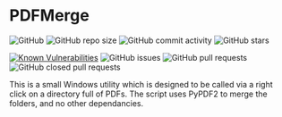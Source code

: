 # PDFMerge

![GitHub](https://img.shields.io/github/license/adamrees89/PDFMerge.svg)
![GitHub repo size](https://img.shields.io/github/repo-size/adamrees89/PDFMerge.svg)
![GitHub commit activity](https://img.shields.io/github/commit-activity/w/adamrees89/PDFMerge.svg)
![GitHub stars](https://img.shields.io/github/stars/adamrees89/PDFMerge.svg?style=social)

[![Known Vulnerabilities](https://snyk.io/test/github/adamrees89/ReportPhotos/badge.svg)](https://snyk.io/test/github/adamrees89/ReportPhotos)
![GitHub issues](https://img.shields.io/github/issues/adamrees89/PDFMerge.svg)
![GitHub pull requests](https://img.shields.io/github/issues-pr/adamrees89/PDFMerge.svg)
![GitHub closed pull requests](https://img.shields.io/github/issues-pr-closed/adamrees89/PDFMerge.svg)

This is a small Windows utility which is designed to be called via a right click on a directory full of PDFs.  The script uses PyPDF2 to merge the folders, and no other dependancies.

